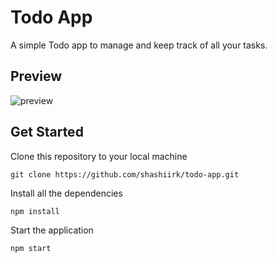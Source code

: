 # Todo App

A simple Todo app to manage and keep track of all your tasks.

## Preview

![preview](https://user-images.githubusercontent.com/48406108/115747660-1adb8680-a3b3-11eb-804f-e21523cf69d0.jpg)

## Get Started

Clone this repository to your local machine

```
git clone https://github.com/shashiirk/todo-app.git
```

Install all the dependencies

```
npm install
```

Start the application

```
npm start
```
